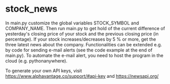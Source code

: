 # stock_news

In main.py customize the global variables STOCK_SYMBOL and COMPANY_NAME. Then run main.py to get hold of the current difference of yesterday's closing price of your stock and the previous closing price (in percentage). 
If your stock increases/decreases by 5 % or more, get the three latest news about the company.
Functionalities can be extended e.g. by code for sending e-mail alerts (see the code example at the end of main.py).
To automate the e-mail alert, you need to host the program in the cloud (e.g. pythonanywhere).

To generate your own API keys, visit https://www.alphavantage.co/support/#api-key and https://newsapi.org/
